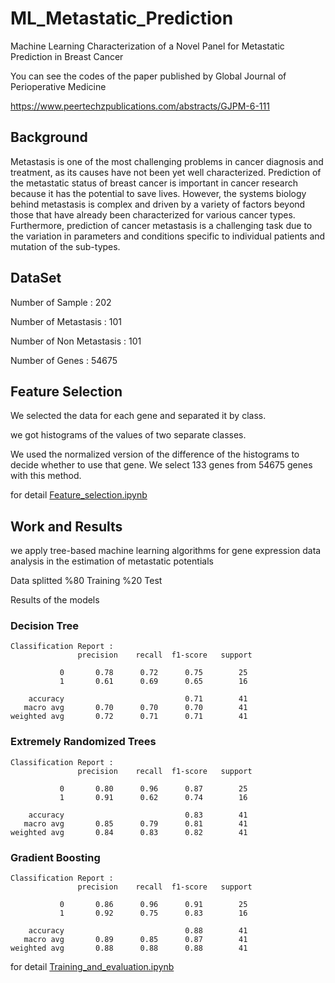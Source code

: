 # ML_Metastatic_Prediction
Machine Learning Characterization of a Novel Panel for Metastatic Prediction in Breast Cancer

You can see the codes of the paper published by Global Journal of Perioperative Medicine 

https://www.peertechzpublications.com/abstracts/GJPM-6-111

## Background

Metastasis is one of the most challenging problems in cancer diagnosis and
treatment, as its causes have not been yet well characterized. Prediction of
the metastatic status of breast cancer is important in cancer research because
it has the potential to save lives. However, the systems biology behind
metastasis is complex and driven by a variety of factors beyond those that
have already been characterized for various cancer types. Furthermore,
prediction of cancer metastasis is a challenging task due to the variation in
parameters and conditions specific to individual patients and mutation of the
sub-types.

## DataSet

Number of Sample : 202

Number of Metastasis : 101

Number of Non Metastasis : 101

Number of Genes : 54675


## Feature Selection

We selected the data for each gene and separated it by class. 

we got histograms of the values of two separate classes. 

We used the normalized version of the difference of the histograms to decide whether to use that gene.
We select 133 genes from 54675 genes with this method.

for detail 
[Feature_selection.ipynb](https://github.com/melihagraz/ML_Metastatic_Prediction/blob/main/Feature_selection.ipynb)


## Work and Results
we apply tree-based machine learning algorithms for gene expression data analysis in the estimation of metastatic potentials 

Data splitted %80 Training %20 Test

Results of the models

### Decision Tree

```
Classification Report : 
               precision    recall  f1-score   support

           0       0.78      0.72      0.75        25
           1       0.61      0.69      0.65        16

    accuracy                           0.71        41
   macro avg       0.70      0.70      0.70        41
weighted avg       0.72      0.71      0.71        41
```

### Extremely Randomized Trees

```
Classification Report : 
               precision    recall  f1-score   support

           0       0.80      0.96      0.87        25
           1       0.91      0.62      0.74        16

    accuracy                           0.83        41
   macro avg       0.85      0.79      0.81        41
weighted avg       0.84      0.83      0.82        41

```

###  Gradient Boosting

```
Classification Report : 
               precision    recall  f1-score   support

           0       0.86      0.96      0.91        25
           1       0.92      0.75      0.83        16

    accuracy                           0.88        41
   macro avg       0.89      0.85      0.87        41
weighted avg       0.88      0.88      0.88        41
```

for detail 
[Training_and_evaluation.ipynb](https://github.com/melihagraz/ML_Metastatic_Prediction/blob/main/Training_and_evaluation.ipynb)




